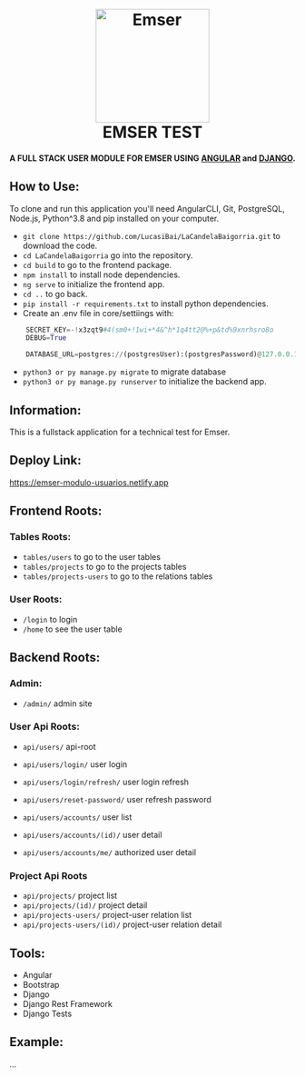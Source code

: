 <h1 align="center">
  <br>
  <a href="http://www.emser.net/">
  <img src="https://media.cylex.com.ar/companies/1111/5565/logo/logo.jpg" alt="Emser" width="200"></a>
  <br>
  EMSER TEST
  <br>
</h1>
<h4 align="center">A FULL STACK USER MODULE FOR EMSER USING <a href="https://angular.io/">ANGULAR</a> and <a href="https://www.djangoproject.com/">DJANGO</a>.</h4>

## How to Use:

To clone and run this application you'll need AngularCLI, Git, PostgreSQL, Node.js, Python^3.8 and pip installed on your computer.

- `git clone https://github.com/LucasiBai/LaCandelaBaigorria.git` to download the code.
- `cd LaCandelaBaigorria` go into the repository.
- `cd build` to go to the frontend package.
- `npm install` to install node dependencies.
- `ng serve` to initialize the frontend app.
- `cd ..` to go back.
- `pip install -r requirements.txt` to install python dependencies.
- Create an .env file in core/settiings with:

```python
    SECRET_KEY=-!x3zqt9#4(sm0+!1wi+*4&^h*1q4tt2@%+p&td%9xnrhsro8o
    DEBUG=True

    DATABASE_URL=postgres://(postgresUser):(postgresPassword)@127.0.0.1:5432/(dbName)
```

- `python3 or py manage.py migrate` to migrate database
- `python3 or py manage.py runserver` to initialize the backend app.

## Information:

This is a fullstack application for a technical test for Emser.

## Deploy Link:

https://emser-modulo-usuarios.netlify.app

## Frontend Roots:

### Tables Roots:

- `tables/users` to go to the user tables
- `tables/projects` to go to the projects tables
- `tables/projects-users` to go to the relations tables

### User Roots:

- `/login` to login
- `/home` to see the user table

## Backend Roots:

### Admin:

- `/admin/` admin site

### User Api Roots:

- `api/users/` api-root

- `api/users/login/` user login
- `api/users/login/refresh/` user login refresh
- `api/users/reset-password/` user refresh password
- `api/users/accounts/` user list
- `api/users/accounts/(id)/` user detail
- `api/users/accounts/me/` authorized user detail

### Project Api Roots

- `api/projects/` project list
- `api/projects/(id)/` project detail
- `api/projects-users/` project-user relation list
- `api/projects-users/(id)/` project-user relation detail

## Tools:

- Angular
- Bootstrap
- Django
- Django Rest Framework
- Django Tests

## Example:

...
